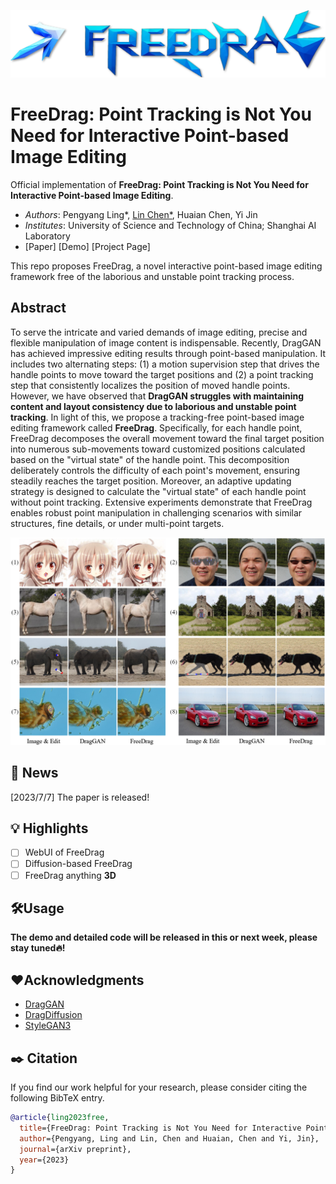 <p align="center">
  <img src="./resources/logo2.png">
</p>

# FreeDrag: Point Tracking is Not You Need for Interactive Point-based Image Editing

Official implementation of **FreeDrag: Point Tracking is Not You Need for Interactive Point-based Image Editing**.
- *Authors*: Pengyang Ling*, [Lin Chen*](https://lin-chen.site), Huaian Chen, Yi Jin
- *Institutes*: University of Science and Technology of China; Shanghai AI Laboratory
- [Paper] [Demo] [Project Page]

This repo proposes FreeDrag, a novel interactive point-based image editing framework free of the laborious and unstable point tracking process.

## Abstract
To serve the intricate and varied demands of image editing, precise and flexible manipulation of image content is indispensable. Recently, DragGAN has achieved impressive editing results through point-based manipulation. It includes two alternating steps: (1) a motion supervision step that drives the handle points to move toward the target positions and (2) a point tracking step that consistently localizes the position of moved handle points. However, we have observed that **DragGAN struggles with maintaining content and layout consistency due to laborious and unstable point tracking**. In light of this, we propose a tracking-free point-based image editing framework called **FreeDrag**.
Specifically, for each handle point, FreeDrag decomposes the overall movement toward the final target position into numerous sub-movements toward customized positions calculated based on the "virtual state" of the handle point. This decomposition deliberately controls the difficulty of each point's movement, ensuring steadily reaches the target position. Moreover, an adaptive updating strategy is designed to calculate the "virtual state" of each handle point without point tracking. Extensive experiments demonstrate that FreeDrag enables robust point manipulation in challenging scenarios with similar structures, fine details, or under multi-point targets.

![](resources/fig1.png)

## 📜 News
[2023/7/7] The paper is released!

## 💡 Highlights
- [ ] WebUI of FreeDrag
- [ ] Diffusion-based FreeDrag
- [ ] FreeDrag anything **3D**

## 🛠️Usage
**The demo and detailed code will be released in this or next week, please stay tuned🔥!**

## ❤️Acknowledgments
- [DragGAN](https://github.com/XingangPan/DragGAN/)
- [DragDiffusion](https://yujun-shi.github.io/projects/dragdiffusion.html)
- [StyleGAN3](https://github.com/NVlabs/stylegan3)

## ✒️ Citation
If you find our work helpful for your research, please consider citing the following BibTeX entry.
```bibtex
@article{ling2023free,
  title={FreeDrag: Point Tracking is Not You Need for Interactive Point-based Image Editing},
  author={Pengyang, Ling and Lin, Chen and Huaian, Chen and Yi, Jin},
  journal={arXiv preprint},
  year={2023}
}
```
